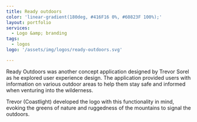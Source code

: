 ```yaml
---
title: Ready outdoors
color: 'linear-gradient(180deg, #416F16 0%, #60823F 100%);'
layout: portfolio
services: 
  - Logo &amp; branding
tags: 
  - logos
logo: '/assets/img/logos/ready-outdoors.svg'

---
```


Ready Outdoors was another concept application designed by Trevor Sorel as he explored user experience design. The application provided users with information on various outdoor areas to help them stay safe and informed when venturing into the wilderness. 

Trevor (Coastlight) developed the logo with this functionality in mind, evoking the greens of nature and ruggedness of the mountains to signal the outdoors. 